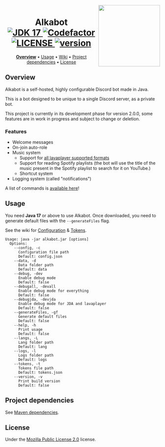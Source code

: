 <img align="right" src="https://shared.alkanife.dev/alkabot.png" height="200" width="200">
<h1 align="center">
  Alkabot
  <br>
  <a href="https://github.com/alkanife/alkabot/blob/main/pom.xml">
    <img src="https://img.shields.io/badge/Open%20JDK-17-green" alt="JDK 17">
  </a>
  <a href="https://www.codefactor.io/repository/github/alkanife/alkabot">
    <img src="https://www.codefactor.io/repository/github/alkanife/alkabot/badge" alt="Codefactor">
  </a>
  <a href="https://github.com/alkanife/alkabot/blob/main/LICENSE">
    <img src="https://img.shields.io/github/license/alkanife/alkabot" alt="LICENSE">
  </a>
  <a href="https://github.com/alkanife/alkabot/releases/tag/2.0.0-dev2">
    <img src="https://img.shields.io/badge/version-2.0.0--infdev-blue" alt="version">
  </a>
</h1>

<p align="center">
  <b><a href="#overview">Overview</a></b>
  •
  <a href="#usage">Usage</a>
  •
  <a href="https://github.com/alkanife/alkabot/wiki">Wiki</a>
  •
  <a href="#project-dependencies">Project dependencies</a>
  •
  <a href="#license">License</a>
</p>

## Overview
Alkabot is a self-hosted, highly configurable Discord bot made in Java.

This is a bot designed to be unique to a single Discord server, as a private bot.

This project is currently in its development phase for version 2.0.0, some features are in work in progress and subject to change or deletion.

### Features
- Welcome messages
- On-join auto-role
- Music system
  - Support for [all lavaplayer supported formats](https://github.com/sedmelluq/lavaplayer#supported-formats)
  - Support for reading Spotify playlists (the bot will use the title of the music present in the Spotify playlist to search for it on YouTube.)
  - Shortcut system
- Logging system (called "notifications")

A list of commands is [available here](https://github.com/alkanife/alkabot/wiki/Commands)!

## Usage
You need **Java 17** or above to use Alkabot. Once downloaded, you need to generate default files with the `--generateFiles` flag.

See the wiki for [Configuration](https://github.com/alkanife/alkabot/wiki/Configuration) & [Tokens](https://github.com/alkanife/alkabot/wiki/Tokens).

```
Usage: java -jar alkabot.jar [options]
  Options:
    --config, -c
      Configuration file path
      Default: config.json
    --data, -d
      Data folder path
      Default: data
    --debug, -dev
      Enable debug mode
      Default: false
    --debugall, -devall
      Enable debug mode for everything
      Default: false
    --debugjda, -devjda
      Enable debug mode for JDA and lavaplayer
      Default: false
    --generateFiles, -gf
      Generate default files
      Default: false
    --help, -h
      Print usage
      Default: false
    --langs, -L
      Lang folder path
      Default: lang
    --logs, -l
      Logs folder path
      Default: logs
    --tokens, -t
      Tokens file path
      Default: tokens.json
    --version, -v
      Print build version
      Default: false
```

## Project dependencies
See [Maven dependencies](https://github.com/alkanife/alkabot/blob/main/pom.xml).

## License
Under the [Mozilla Public License 2.0](https://github.com/alkanife/alkabot/blob/main/LICENSE) license.
